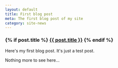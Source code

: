 ```yaml
---
layout: default
title: First blog post
meta: The first blog post of my site
category: site-news
---
```

<h3 class="post.title">
  {% if post.title %}
      <a href="{{ site.baseurl }}{{ post.url }}">{{ post.title }}</a>
  {% endif %}
</h3>

Here's my first blog post. It's just a test post.

Nothing more to see here...
